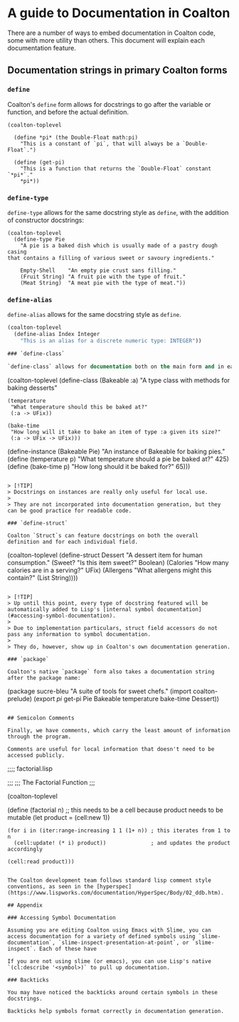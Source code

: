 # A guide to Documentation in Coalton

There are a number of ways to embed documentation in Coalton code, some with more utility than others. This document will explain each documentation feature.

## Documentation strings in primary Coalton forms

### `define`
Coalton's `define` form allows for docstrings to go after the variable or function, and before the actual definition.

```
(coalton-toplevel

  (define *pi* (the Double-Float math:pi)
    "This is a constant of `pi`, that will always be a `Double-Float`.")

  (define (get-pi)
    "This is a function that returns the `Double-Float` constant `*pi*`."
    *pi*))
```

### `define-type`

`define-type` allows for the same docstring style as `define`, with the addition of constructor docstrings:

```
(coalton-toplevel
  (define-type Pie
    "A pie is a baked dish which is usually made of a pastry dough casing
that contains a filling of various sweet or savoury ingredients."

    Empty-Shell    "An empty pie crust sans filling."
    (Fruit String) "A fruit pie with the type of fruit."
    (Meat String)  "A meat pie with the type of meat."))
```

### `define-alias`

`define-alias` allows for the same docstring style as `define`.

```lisp
(coalton-toplevel
  (define-alias Index Integer
    "This is an alias for a discrete numeric type: INTEGER"))

### `define-class`

`define-class` allows for documentation both on the main form and in each method.

```
(coalton-toplevel
  (define-class (Bakeable :a)
    "A type class with methods for baking desserts"
    
    (temperature
     "What temperature should this be baked at?"
     (:a -> UFix))
     
    (bake-time
     "How long will it take to bake an item of type :a given its size?"
     (:a -> UFix -> UFix)))
     
  (define-instance (Bakeable Pie)
     "An instance of Bakeable for baking pies."
     (define (temperature p)
       "What temperature should a pie be baked at?"
       425)
     (define (bake-time p)
       "How long should it be baked for?"
       65)))
```

> [!TIP]
> Docstrings on instances are really only useful for local use. 
>
> They are not incorporated into documentation generation, but they can be good practice for readable code.

### `define-struct`

Coalton `Struct`s can feature docstrings on both the overall definition and for each individual field.

```
(coalton-toplevel
  (define-struct Dessert
    "A dessert item for human consumption."
    (Sweet?    "Is this item sweet?"                 Boolean)
    (Calories  "How many calories are in a serving?" UFix)
    (Allergens "What allergens might this contain?"  (List String))))
```

> [!TIP]
> Up until this point, every type of docstring featured will be automatically added to Lisp's [internal symbol documentation](#accessing-symbol-documentation). 
>
> Due to implementation particulars, struct field accessors do not pass any information to symbol documentation.
>
> They do, however, show up in Coalton's own documentation generation.

### `package`

Coalton's native `package` form also takes a documentation string after the package name:

```
(package sucre-bleu
  "A suite of tools for sweet chefs."
  (import coalton-prelude)
  (export *pi*
          get-pi
          Pie
          Bakeable
          temperature
          bake-time
          Dessert))
```

## Semicolon Comments

Finally, we have comments, which carry the least amount of information through the program.

Comments are useful for local information that doesn't need to be accessed publicly.

```
;;;; factorial.lisp

;;;
;;; The Factorial Function
;;;

(coalton-toplevel

  (define (factorial n)
    ;; this needs to be a cell because product needs to be mutable
    (let product = (cell:new 1))

    (for i in (iter:range-increasing 1 1 (1+ n)) ; this iterates from 1 to n
      (cell:update! (* i) product))              ; and updates the product accordingly

    (cell:read product)))
```

The Coalton development team follows standard lisp comment style conventions, as seen in the [hyperspec](https://www.lispworks.com/documentation/HyperSpec/Body/02_ddb.htm).

## Appendix

### Accessing Symbol Documentation

Assuming you are editing Coalton using Emacs with Slime, you can access documentation for a variety of defined symbols using `slime-documentation`, `slime-inspect-presentation-at-point`, or `slime-inspect`. Each of these have 

If you are not using slime (or emacs), you can use Lisp's native `(cl:describe '<symbol>)` to pull up documentation.

### Backticks

You may have noticed the backticks around certain symbols in these docstrings. 

Backticks help symbols format correctly in documentation generation.


